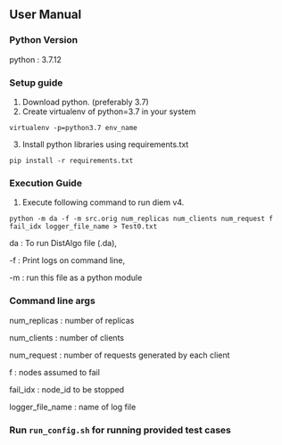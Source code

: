 ## User Manual

### Python Version 
python : 3.7.12

### Setup guide
1. Download python. (preferably 3.7)
2. Create virtualenv of python=3.7 in your system
```
virtualenv -p=python3.7 env_name
```
3. Install python libraries using requirements.txt
```
pip install -r requirements.txt
```

### Execution Guide
1. Execute following command to run diem v4.
```
python -m da -f -m src.orig num_replicas num_clients num_request f fail_idx logger_file_name > Test0.txt
```

da : To run DistAlgo file (.da), 

-f : Print logs on command line,

-m : run this file as a python module

### Command line args

num_replicas : number of replicas

num_clients : number of clients

num_request : number of requests generated by each client

f : nodes assumed to fail

fail_idx : node_id to be stopped 

logger_file_name : name of log file


### Run `run_config.sh` for running provided test cases 
